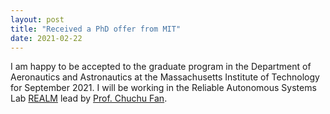 ```yaml
---
layout: post
title: "Received a PhD offer from MIT"
date: 2021-02-22
---
```


I am happy to be accepted to the graduate program in the Department of Aeronautics and Astronautics at the Massachusetts Institute of Technology for September 2021. I will be working in the Reliable Autonomous Systems Lab [REALM](https://realm.mit.edu/) lead by [Prof. Chuchu Fan](https://chuchu.mit.edu/). 

